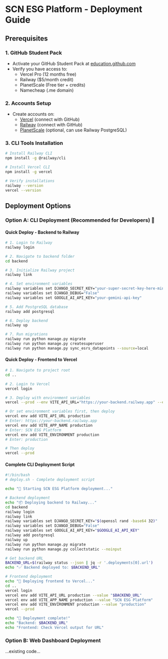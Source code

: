 # SCN ESG Platform - Deployment Guide

## Prerequisites

### 1. GitHub Student Pack
- Activate your GitHub Student Pack at [education.github.com](https://education.github.com)
- Verify you have access to:
  - Vercel Pro (12 months free)
  - Railway ($5/month credit)
  - PlanetScale (Free tier + credits)
  - Namecheap (.me domain)

### 2. Accounts Setup
- Create accounts on:
  - [Vercel](https://vercel.com) (connect with GitHub)
  - [Railway](https://railway.app) (connect with GitHub)
  - [PlanetScale](https://planetscale.com) (optional, can use Railway PostgreSQL)

### 3. CLI Tools Installation
```bash
# Install Railway CLI
npm install -g @railway/cli

# Install Vercel CLI
npm install -g vercel

# Verify installations
railway --version
vercel --version
```

## Deployment Options

### Option A: CLI Deployment (Recommended for Developers) 🚀

#### Quick Deploy - Backend to Railway
```bash
# 1. Login to Railway
railway login

# 2. Navigate to backend folder
cd backend

# 3. Initialize Railway project
railway link

# 4. Set environment variables
railway variables set DJANGO_SECRET_KEY="your-super-secret-key-here-min-50-chars"
railway variables set DJANGO_DEBUG="False"
railway variables set GOOGLE_AI_API_KEY="your-gemini-api-key"

# 5. Add PostgreSQL database
railway add postgresql

# 6. Deploy backend
railway up

# 7. Run migrations
railway run python manage.py migrate
railway run python manage.py createsuperuser
railway run python manage.py sync_esrs_datapoints --source=local
```

#### Quick Deploy - Frontend to Vercel
```bash
# 1. Navigate to project root
cd ..

# 2. Login to Vercel
vercel login

# 3. Deploy with environment variables
vercel --prod --env VITE_API_URL="https://your-backend.railway.app" --env VITE_APP_NAME="SCN ESG Platform" --env VITE_ENVIRONMENT="production"

# Or set environment variables first, then deploy
vercel env add VITE_API_URL production
# Enter: https://your-backend.railway.app
vercel env add VITE_APP_NAME production  
# Enter: SCN ESG Platform
vercel env add VITE_ENVIRONMENT production
# Enter: production

# Then deploy
vercel --prod
```

#### Complete CLI Deployment Script
```bash
#!/bin/bash
# deploy.sh - Complete deployment script

echo "🚀 Starting SCN ESG Platform deployment..."

# Backend deployment
echo "📦 Deploying backend to Railway..."
cd backend
railway login
railway link
railway variables set DJANGO_SECRET_KEY="$(openssl rand -base64 32)"
railway variables set DJANGO_DEBUG="False"
railway variables set GOOGLE_AI_API_KEY="$GOOGLE_AI_API_KEY"
railway add postgresql
railway up
railway run python manage.py migrate
railway run python manage.py collectstatic --noinput

# Get backend URL
BACKEND_URL=$(railway status --json | jq -r '.deployments[0].url')
echo "✅ Backend deployed to: $BACKEND_URL"

# Frontend deployment
echo "🎨 Deploying frontend to Vercel..."
cd ..
vercel login
vercel env add VITE_API_URL production --value "$BACKEND_URL"
vercel env add VITE_APP_NAME production --value "SCN ESG Platform"
vercel env add VITE_ENVIRONMENT production --value "production"
vercel --prod

echo "🎉 Deployment complete!"
echo "Backend: $BACKEND_URL"
echo "Frontend: Check Vercel output for URL"
```

### Option B: Web Dashboard Deployment

...existing code...
